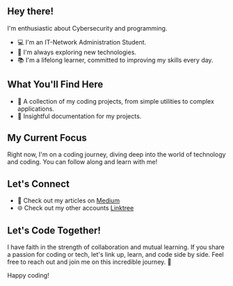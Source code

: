 ## Hey there!

I'm enthusiastic about Cybersecurity and programming.
- 💻 I'm an IT-Network Administration Student.
- 🔭 I'm always exploring new technologies.
- 📚 I'm a lifelong learner, committed to improving my skills every day.


## What You'll Find Here

- 🧠 A collection of my coding projects, from simple utilities to complex applications.
- 📖 Insightful documentation for my projects.


## My Current Focus

Right now, I'm on a coding journey, diving deep into the world of technology and coding. You can follow along and learn with me!


## Let's Connect

- 📖 Check out my articles on [Medium](https://medium.com/@0xKn07)
- 🌐 Check out my other accounts [Linktree](https://linktr.ee/0xRekin)


## Let's Code Together!

I have faith in the strength of collaboration and mutual learning. If you share a passion for coding or tech, let's link up, learn, and code side by side. Feel free to reach out and join me on this incredible journey. 🤝

Happy coding!
